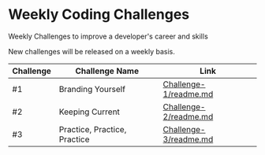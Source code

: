 # Weekly Coding Challenges
Weekly Challenges to improve a developer's career and skills

New challenges will be released on a weekly basis.

| Challenge | Challenge Name | Link |
| ---- | -------------- | ---- |
| #1 | Branding Yourself | [Challenge-1/readme.md](Challenge-1/readme.md) |
| #2 | Keeping Current | [Challenge-2/readme.md](Challenge-2/readme.md) |
| #3 | Practice, Practice, Practice | [Challenge-3/readme.md](Challenge-3/readme.md) | 
